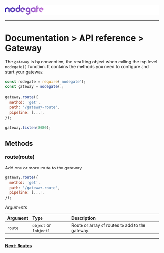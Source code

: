 ![nodegate](../images/logo-documentation.png)

---

# [Documentation](README.md) > [API reference](api-reference.md) > Gateway

The `gateway` is by convention, the resulting object when calling the top level `nodegate()`
function. It contains the methods you need to configure and start your gateway.

```js
const nodegate = require('nodegate');
const gateway = nodegate();

gateway.route({
  method: 'get',
  path: '/gateway-route',
  pipeline: [...],
});

gateway.listen(8080);
```

## Methods

### route(route)

Add one or more route to the gateway.

```js
gateway.route({
  method: 'get',
  path: '/gateway-route',
  pipeline: [...],
});
```

_Arguments_

| Argument | Type                   | Description                                     |
| :------- | :--------------------- | :---------------------------------------------- |
| `route`  | `object` or `[object]` | Route or array of routes to add to the gateway. |

---

**[Next: Routes](api-reference-routes.md)**
